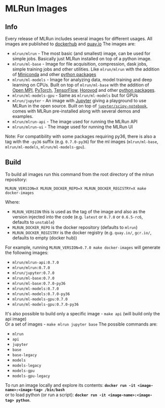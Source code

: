 # MLRun Images
## Info
Every release of MLRun includes several images for different usages.
All images are published to [dockerhub](https://hub.docker.com/u/mlrun) and [quay.io](https://quay.io/organization/mlrun)
The images are:
* `mlrun/mlrun` - The most basic (and smallest) image, can be used for simple jobs. Basically just MLRun installed on 
  top of a python image.
* `mlrun/ml-base` - Image for file acquisition, compression, dask jobs, simple training jobs and other utilities. Like 
  `mlrun/mlrun` with the addition of [Miniconda](https://docs.conda.io/en/latest/miniconda.html) and other [python 
  packages](./base/requirements.txt) 
* `mlrun/ml-models` - Image for analyzing data, model training and deep learning on CPUs. Built on top of 
  `mlrun/ml-base` with the addition of [Open MPI](https://www.open-mpi.org/), [PyTorch](https://pytorch.org/), 
  [TensorFlow](https://www.tensorflow.org/), [Horovod](https://horovod.ai/) and other [python packages](
  ./models/requirements.txt).
* `mlrun/ml-models-gpu` - Same as `mlrun/ml-models` but for GPUs
* `mlrun/jupyter` - An image with [Jupyter](https://jupyter.org/) giving a playground to use MLRun in the open source.
  Built on top of [`jupyter/scipy-notebook`](
  https://jupyter-docker-stacks.readthedocs.io/en/latest/using/selecting.html#jupyter-scipy-notebook), comes with MLRun 
  pre-installed along with several demos and examples.
* `mlrun/mlrun-api` - The image used for running the MLRun API
* `mlrun/mlrun-ui` - The image used for running the MLRun UI

Note: For compatibility with some packages requiring py36, there is also a tag with the `-py36` suffix (e.g. 
`0.7.0-py36`) for the ml images (`mlrun/ml-base`, `mlrun/ml-models`, `mlrun/ml-models-gpu`).

## Build
To build all images run this command from the root directory of the mlrun repository:<br>

    MLRUN_VERSION=X MLRUN_DOCKER_REPO=X MLRUN_DOCKER_REGISTRY=X make docker-images

Where:<br>
* `MLRUN_VERSION` this is used as the tag of the image and also as the version injected into the code (e.g. `latest` or `0.7.0` or `0.6.5-rc6`, defaults to `unstable`)
* `MLRUN_DOCKER_REPO` is the docker repository (defaults to `mlrun`)
* `MLRUN_DOCKER_REGISTRY` is the docker registry (e.g. `quay.io/`, `gcr.io/`, defaults to empty (docker hub))


For example, running `MLRUN_VERSION=0.7.0 make docker-images` will generate the following images:
  * `mlrun/mlrun-api:0.7.0`
  * `mlrun/mlrun:0.7.0`
  * `mlrun/jupyter:0.7.0`
  * `mlrun/ml-base:0.7.0`
  * `mlrun/ml-base:0.7.0-py36`
  * `mlrun/ml-models:0.7.0`
  * `mlrun/ml-models:0.7.0-py36`
  * `mlrun/ml-models-gpu:0.7.0` 
  * `mlrun/ml-models-gpu:0.7.0-py36`

It's also possible to build only a specific image - `make api` (will build only the api image)<br>
Or a set of images - `make mlrun jupyter base`
The possible commands are:
* `mlrun`
* `api`
* `jupyter`
* `base`
* `base-legacy`
* `models`
* `models-legacy`
* `models-gpu`
* `models-gpu-legacy`

To run an image locally and explore its contents:  **`docker run -it <image-name>:<image-tag> /bin/bash`**<br>
or to load python (or run a script): **`docker run -it <image-name>:<image-tag> python`**.  
